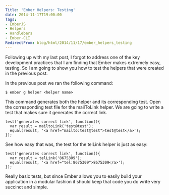 ```yaml
---
Title: 'Ember Helpers: Testing'
date: 2014-11-17T19:00:00
Tags:
- EmberJS
- Helpers
- Handlebars
- Ember-CLI
RedirectFrom: blog/html/2014/11/17/ember_helpers_testing
---
```


Following up with my last post, I forgot to address one of the key development practices that I am finding that Ember makes extremely easy, testing.  So I am going to show you how to test the helpers that were created in the previous post.

In the previous post we ran the following command:

```
$ ember g helper <helper name>
```

This command generates both the helper and its corresponding test. Open the corresponding test file for the mailToLink helper.  We are going to write a test that makes sure it generates the correct link.

```
test('generates correct link', function(){
  var result = mailtoLink('test@test');
  equal(result, '<a href="mailto:test@test">test@test</a>');
});
```

See how easy that was, the test for the telLink helper is just as easy:

```
test('generates correct link', function(){
  var result = telLink('8675309');
  equal(result, '<a href="tel:8675309">8675309</a>');
});
```

Really basic tests, but since Ember allows you to easily build your application in a modular fashion it should keep that code you do write very succinct and simple.
